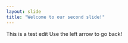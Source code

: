 ```yaml
---
layout: slide
title: "Welcome to our second slide!"
---
```

This is a test edit
Use the left arrow to go back!
